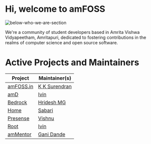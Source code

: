# Hi, welcome to amFOSS
![below-who-we-are-section](https://github.com/user-attachments/assets/9977ba36-fbd6-4f7b-a545-1781ca043b39)

We're a community of student developers based in Amrita Vishwa Vidyapeetham, Amritapuri, dedicated to fostering contributions in the realms of computer science and open source software.


# Active Projects and Maintainers

| Project        | Maintainer(s)       |
|----------------|----------------------|
| [amFOSS.in](https://github.com/amfoss/amFOSS.in)     | [K K Surendran](https://github.com/KKSurendran06/)       |
| [amD](https://github.com/amfoss/amd)                 | [Ivin](https://github.com/ivinjabraham)                  |
| [Bedrock](https://github.com/amfoss/bedrock)         | [Hridesh MG](https://github.com/hrideshmg/)              |
| [Home](https://github.com/amfoss/home)               | [Sabari](https://github.com/sabarixr)                    |
| [Presense](https://github.com/amfoss/presense)       | [Vishnu](https://github.com/he1senbrg)                   |
| [Root](https://github.com/amfoss/root)               | [Ivin](https://github.com/ivinjabraham)                  |
| [amMentor](https://amfoss.github.io/ammentor)        | [Gani Dande](https://github.com/ganidande905)            |
